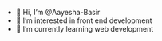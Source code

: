 - 👋 Hi, I’m @Aayesha-Basir
- 👀 I’m interested in front end development
- 🌱 I’m currently learning web development

<!---
Aayesha-Basir/Aayesha-Basir is a ✨ special ✨ repository because its `README.md` (this file) appears on your GitHub profile.
You can click the Preview link to take a look at your changes.
--->
